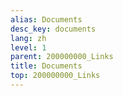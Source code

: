 ```yaml
---
alias: Documents
desc_key: documents
lang: zh
level: 1
parent: 200000000_Links
title: Documents
top: 200000000_Links
---
```


